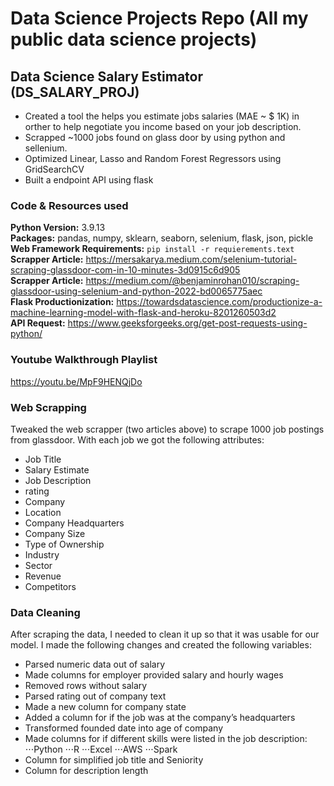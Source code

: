 # Data Science Projects Repo (All my public data science projects)
## Data Science Salary Estimator (DS_SALARY_PROJ)
* Created a tool the helps you estimate jobs salaries (MAE ~ $ 1K) in orther to help negotiate you income based on your job description.
* Scrapped ~1000 jobs found on glass door by using python and sellenium.
* Optimized Linear, Lasso and Random Forest Regressors using GridSearchCV  
* Built a endpoint API using flask

### Code & Resources used
**Python Version:** 3.9.13  
**Packages:** pandas, numpy, sklearn, seaborn, selenium, flask, json, pickle  
**Web Framework Requirements:** ```pip install -r requierements.text```  
**Scrapper Article:** https://mersakarya.medium.com/selenium-tutorial-scraping-glassdoor-com-in-10-minutes-3d0915c6d905  
**Scrapper Article:** https://medium.com/@benjaminrohan010/scraping-glassdoor-using-selenium-and-python-2022-bd0065775aec  
**Flask Productionization:** https://towardsdatascience.com/productionize-a-machine-learning-model-with-flask-and-heroku-8201260503d2  
**API Request:** https://www.geeksforgeeks.org/get-post-requests-using-python/  

### Youtube Walkthrough Playlist
https://youtu.be/MpF9HENQjDo

### Web Scrapping
Tweaked the web scrapper (two articles above) to scrape 1000 job postings from glassdoor. With each job we got the following attributes:
* Job Title
* Salary Estimate
* Job Description
* rating
* Company
* Location
* Company Headquarters
* Company Size
* Type of Ownership
* Industry
* Sector
* Revenue
* Competitors

### Data Cleaning

After scraping the data, I needed to clean it up so that it was usable for our model. I made the following changes and created the following variables:

* Parsed numeric data out of salary
* Made columns for employer provided salary and hourly wages
* Removed rows without salary
* Parsed rating out of company text
* Made a new column for company state
* Added a column for if the job was at the company’s headquarters
* Transformed founded date into age of company
* Made columns for if different skills were listed in the job description:
⋅⋅⋅Python
⋅⋅⋅R
⋅⋅⋅Excel
⋅⋅⋅AWS
⋅⋅⋅Spark
* Column for simplified job title and Seniority
* Column for description length


